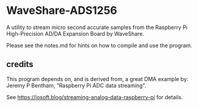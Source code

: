 # WaveShare-ADS1256

A utility to stream micro second accurate samples from the Raspberry Pi High-Precision AD/DA Expansion Board by WaveShare.   

Please see the notes.md for hints on how to compile and use the program.


## credits

This program depends on, and is derived from, a great DMA example by:
Jeremy P Bentham, "Raspberry Pi ADC data streaming".

See https://iosoft.blog/streaming-analog-data-raspberry-pi for details.
